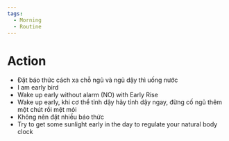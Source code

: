 ```yaml
---
tags:
  - Morning
  - Routine
---
```

# Action

- Đặt báo thức cách xa chỗ ngủ và ngủ dậy thì uống nước
- I am early bird
- Wake up early without alarm (NO) with Early Rise
- Wake up early, khi cơ thể tỉnh dậy hãy tỉnh dậy ngay, đừng cố ngủ thêm một chút rồi mệt mỏi
- Không nên đặt nhiều báo thức
- Try to get some sunlight early in the day to regulate your natural body clock